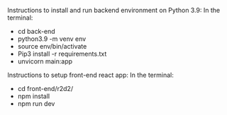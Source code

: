 Instructions to install and run backend environment on Python 3.9:
In the terminal:
* cd back-end
* python3.9 -m venv env
* source env/bin/activate
* Pip3 install -r requirements.txt
* unvicorn main:app

Instructions to setup front-end react app:
In the terminal:
* cd front-end/r2d2/
* npm install
* npm run dev
